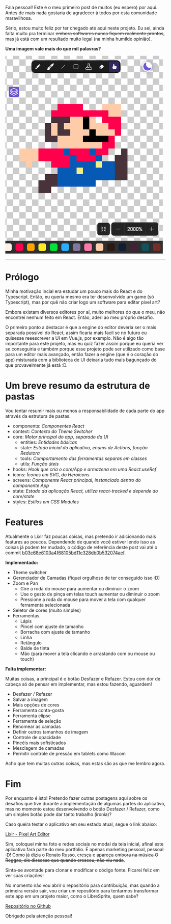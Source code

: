 Fala pessoal! Este é o meu primeiro post de muitos (eu espero) por aqui. Antes de mais nada gostaria de agradecer à todos por esta comunidade maravilhosa.

Sério, estou muito feliz por ter chegado até aqui neste projeto. Eu sei, ainda falta muito pra terminar ~~embora softwares nunca fiquem realmente prontos~~, mas já está com um resultado muito legal (na minha humilde opinião).

**Uma imagem vale mais do que mil palavras?**

![Lixlr Cover](https://raw.githubusercontent.com/dhrleandro/tabposts/main/1/lixlr_cover.PNG)


- - -

# Prólogo

Minha motivação incial era estudar um pouco mais do React e do Typescript. Então, eu queria mesmo era ter desenvolvido um game (só Typescript), mas por quê não criar logo um software para editar pixel art?

Embora existam diversos editores por aí, muito melhores do que o meu, não encontrei nenhum feito em React. Então, aderi ao meu próprio desafio.

O primeiro ponto a destacar é que a engine do editor deveria ser o mais separada possível do React, assim ficaria mais facil se no futuro eu quisesse reeescrever a UI em Vue.js, por exemplo. Não é algo tão importante para este projeto, mas eu quiz fazer assim porque eu queria ver se conseguiria e também porque esse projeto pode ser utilizado como base para um editor mais avançado, então fazer a engine (que é o coração do app) misturada com a biblioteca de UI deixaria tudo mais bagunçado do que provavelmente já está :D.

# Um breve resumo da estrutura de pastas

Vou tentar resumir mais ou menos a responsabilidade de cada parte do app através da estrutura de pastas.

- components: *Componentes React*
- context: *Contexto do Theme Switcher*
- core: *Motor principal do app, separado da UI*
  - entities: *Entidades básicas*
  - state: *Estado inicial do aplicativo, enums de Actions, função Redutora*
  - tools: *Comportamento das ferramentas separas em classes*
  - utils: *Função úteis*
- hooks: *Hook que cria o core/App e armazena em uma React.useRef*
- icons: *Ícones em SVG, do Heroicons*
- screens: *Componente React principal, instanciado dentro do componente App*
- state: *Estado da aplicação React, utiliza react-tracked e depende do core/state*
- styles: *Estilos em CSS Modules*

# Features

Atualmente o Lixlr faz poucas coisas, mas pretendo ir adicionando mais features ao poucos. Dependendo de quando você estiver lendo isso as coisas já podem ter mudado, o código de referência deste post vai até o commit [b03c68e6103a4f68105bd11e328db0b532074aef](https://github.com/dhrleandro/lixlr/tree/b03c68e6103a4f68105bd11e328db0b532074aef).

**Implementado:**

- Theme switcher
- Gerenciador de Camadas (fiquei orgulhoso de ter conseguido isso :D)
- Zoom e Pan
  - Gire a roda do mouse para aumentar ou diminuir o zoom
  - Use o gesto de pinça em telas touch aumentar ou diminuir o zoom
  - Pressione a roda do mouse para mover a tela com qualquer ferramenta selecionada
- Seletor de cores (muito simples)
- Ferramentas
  - Lápis
  - Pincel com ajuste de tamanho
  - Borracha com ajuste de tamanho
  - Linha
  - Retângulo
  - Balde de tinta
  - Mão (para mover a tela clicando e arrastando com ou mouse ou touch)


**Falta implementar:**

Muitas coisas, a principal é o botão Desfazer e Refazer. Estou com dor de cabeça só de pensar em implementar, mas estou fazendo, aguardem!

- Desfazer / Refazer
- Salvar a imagem
- Mais opções de cores
- Ferramenta conta-gosta
- Ferramenta elipse
- Ferramenta de seleção
- Renomear as camadas
- Definir outros tamanhos de imagem
- Controle de opacidade
- Pincéis mais sofisticados
- Mesclagem de camadas
- Permitir controle de pressão em tablets como Wacom

Acho que tem muitas outras coisas, mas estas são as que me lembro agora.

# Fim

Por enquanto é isto! Pretendo fazer outras postagens aqui sobre os desafios que tive durante a implementação de algumas partes do aplicativo, mas no momento estou desenvolvendo o botão Desfazer / Refazer, como um simples botão pode dar tanto trabalho (ironia)?

Caso queira testar o aplicativo em seu estado atual, segue o link abaixo:

[Lixlr - Pixel Art Editor](https://dhrleandro.github.io/lixlr/)

Sim, coloquei minha foto e redes sociais no modal da tela inicial, afinal este aplicativo fará parte do meu portfolio. É apenas marketing pessoal, pessoal :D! Como já dizia o Renato Russo, cresça e apareça ~~embora na música O Reggae, ele dissesse que quando cresceu, não viu nada~~.

Sinta-se avontade para clonar e modificar o código fonte. Ficarei feliz em ver suas criações!

No momento não vou abrir o repositório para contribuição, mas quando a primeira versão sair, vou criar um repositório para tentarmos transformar este app em um projeto maior, como o LibreSprite, quem sabe?

[Repositório no Github](https://github.com/dhrleandro/lixlr)

Obrigado pela atenção pessoal!
